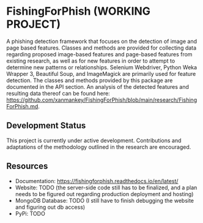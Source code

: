 # FishingForPhish (WORKING PROJECT)

A phishing detection framework that focuses on the detection of image and page based features. Classes and methods are provided for collecting data regarding proposed image-based features and page-based features from existing research, as well as for new features in order to attempt to determine new patterns or relationships. Selenium Webdriver, Python Weka Wrapper 3, Beautiful Soup, and ImageMagick are primarily used for feature detection. The classes and methods provided by this package are documented in the API section. An analysis of the detected features and resulting data thereof can be found here: https://github.com/xanmankey/FishingForPhish/blob/main/research/FishingForPhish.md.

## Development Status

This project is currently under active development. Contributions and adaptations of the methodology outlined in the research are encouraged.

## Resources
- Documentation: https://fishingforphish.readthedocs.io/en/latest/
- Website: TODO (the server-side code still has to be finalized, and a plan needs to be figured out 
regarding production deployment and hosting)
- MongoDB Database: TODO (I still have to finish debugging the website and figuring out db access)
- PyPi: TODO
